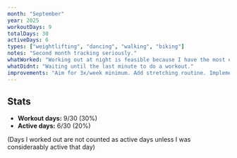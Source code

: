 ```yaml
---
month: "September"
year: 2025
workoutDays: 9
totalDays: 30
activeDays: 6
types: ["weightlifting", "dancing", "walking", "biking"]
notes: "Second month tracking seriously."
whatWorked: "Working out at night is feasible because I have the most energy, but is not doable when all energy is spent."
whatDidnt: "Waiting until the last minute to do a workout."
improvements: "Aim for 3x/week minimum. Add stretching routine. Implement running/biking before it gets too cold and starts to snow."
---
```



## Stats
- **Workout days:** 9/30 (30%)
- **Active days:** 6/30 (20%)

(Days I worked out are not counted as active days unless I was consideraably active that day)
